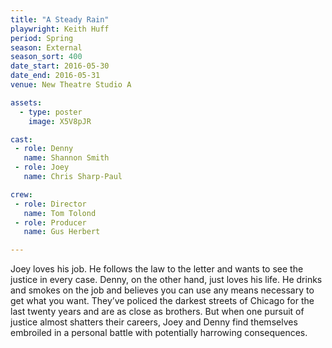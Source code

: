 ```yaml
---
title: "A Steady Rain"
playwright: Keith Huff
period: Spring
season: External
season_sort: 400
date_start: 2016-05-30
date_end: 2016-05-31
venue: New Theatre Studio A

assets:
  - type: poster
    image: X5V8pJR

cast:
 - role: Denny
   name: Shannon Smith
 - role: Joey
   name: Chris Sharp-Paul

crew:
 - role: Director
   name: Tom Tolond
 - role: Producer
   name: Gus Herbert

---
```


Joey loves his job. He follows the law to the letter and wants to see the justice in every case. Denny, on the other hand, just loves his life. He drinks and smokes on the job and believes you can use any means necessary to get what you want. They’ve policed the darkest streets of Chicago for the last twenty years and are as close as brothers. But when one pursuit of justice almost shatters their careers, Joey and Denny find themselves embroiled in a personal battle with potentially harrowing consequences.

